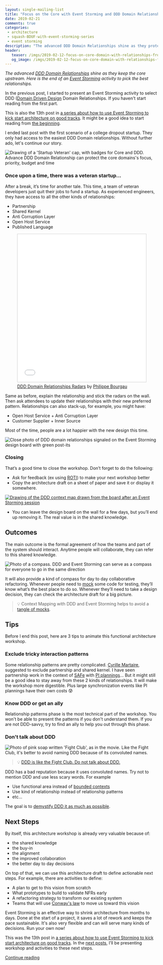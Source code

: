 ```yaml
---
layout: single-mailing-list
title: "Focus on the Core with Event Storming and DDD Domain Relationships - 2"
date: 2019-02-21
comments: true
categories:
 - architecture
 - squash-BDUF-with-event-storming-series
 - event storming
description: "The advanced DDD Domain Relationships shine as they protect the core's priority, focus, time and budget. This is the second half of a post describing an Event Storming activity to pick the best relationships. It also describes outcomes like a DDD Context Map, animation tips, and possible next steps."
header:
   teaser: /imgs/2019-02-12-focus-on-core-domain-with-relationships-from-ddd-and-event-storming-part-2/ddd-startup-veteran-cap-teaser.jpeg
   og_image: /imgs/2019-02-12-focus-on-core-domain-with-relationships-from-ddd-and-event-storming-part-2/ddd-startup-veteran-cap-og.jpeg
---
```

_The advanced [DDD Domain Relationships](https://www.slideshare.net/PhilippeBourgau/ddd-domain-relationships-radars) shine as they keep the core upstream. Here is the end of an [Event Storming](https://www.eventstorming.com/) activity to pick the best relationships._

In the previous post, I started to present an Event Storming activity to select DDD ([Domain Driven Design](https://en.wikipedia.org/wiki/Domain-driven_design) Domain Relationships. If you haven't start reading from the first part.

This is also the 13th post in [a series about how to use Event Storming to kick start architecture on good tracks](/categories/#squash-bduf-with-event-storming-series). It might be a good idea to start reading from [the beginning](/misadventures-with-big-design-up-front/).

I ended last post with the first scenario of a college dropout startup. They only had access to the easiest DDD Domain relationships. Without further ado, let's continue our story.

![Drawing of a 'Startup Veteran' cap, with badges for Core and DDD. Advance DDD Domain Relationship can protect the core domains's focus, priority, budget and time]({{site.url}}/imgs/2019-02-12-focus-on-core-domain-with-relationships-from-ddd-and-event-storming-part-2/ddd-startup-veteran-cap.jpeg)

### Once upon a time, there was a veteran startup...

After a break, it’s time for another tale. This time, a team of veteran developers just quit their jobs to fund a startup. As experienced engineers, they have access to all the other kinds of relationships:

*   Partnership
*   Shared Kernel
*   Anti Corruption Layer
*   Open Host Service
*   Published Language

<figure><iframe src="//www.slideshare.net/slideshow/embed_code/key/FPYPMhhW96dwnW?startSlide=7" width="595" height="485" frameborder="0" marginwidth="0" marginheight="0" scrolling="no" style="border:1px solid #CCC; border-width:1px; margin-bottom:5px; max-width: 100%;" allowfullscreen> </iframe> <figcaption><a href="//www.slideshare.net/PhilippeBourgau/ddd-domain-relationships-radars" title="DDD Domain Relationships Radars" target="_blank">DDD Domain Relationships Radars</a> by <a href="//www.slideshare.net/PhilippeBourgau" target="_blank">Philippe Bourgau</a> </figcaption></figure>

Same as before, explain the relationship and stick the radars on the wall. Then ask attendees to update their relationships with their new preferred pattern. Relationships can also stack-up, for example, you might have:

*   Open Host Service + Anti Corruption Layer
*   Customer Supplier + Inner Source

Most of the time, people are a lot happier with the new design this time.

![Close photo of DDD domain relationships signaled on the Event Storming design board with green post-its]({{site.url}}/imgs/2019-02-12-focus-on-core-domain-with-relationships-from-ddd-and-event-storming-part-2/DDD-domain-relationship-green-post-it.jpg)

### Closing

That’s a good time to close the workshop. Don’t forget to do the following:

*   Ask for feedback (ex using [ROTI](http://www.agile-ux.com/2009/01/09/return-on-time-invested-a-roti-for-your-meetings/)) to make your next workshop better
*   Copy the architecture draft on a sheet of paper and save it or display it somewhere.

[![Drawing of the DDD context map drawn from the board after an Event Storming session]({{site.url}}/imgs/2019-02-12-focus-on-core-domain-with-relationships-from-ddd-and-event-storming-part-2/napkin-ddd-context-map-small.jpg)]({{site.url}}/imgs/2019-02-12-focus-on-core-domain-with-relationships-from-ddd-and-event-storming-part-2/napkin-ddd-context-map.jpg)

*   You can leave the design board on the wall for a few days, but you’ll end up removing it. The real value is in the shared knowledge. 

## Outcomes

The main outcome is the formal agreement of how the teams and part of the system should interact. Anytime people will collaborate, they can refer to this shared knowledge.

![Photo of a compass. DDD and Event Storming can serve as a compass for everyone to go in the same direction]({{site.url}}/imgs/2019-02-12-focus-on-core-domain-with-relationships-from-ddd-and-event-storming-part-2/compass.jpg)

It will also provide a kind of compass for day to day collaborative refactoring. Whenever people need to [mock](/categories/#mocking) some code for testing, they’ll know what’s the best place to do so. Whenever they’ll need to take a design decision, they can check the architecture draft for a big picture.

> 💡 Context Mapping with DDD and Event Storming helps to avoid a [tangle of mocks](/careless-mocking-considered-harmful/).

## Tips

Before I end this post, here are 3 tips to animate this functional architecture workshop.

### Exclude tricky interaction patterns

Some relationship patterns are pretty complicated. [Cyrille Martaire](https://twitter.com/cyriux), suggested to exclude partnership and shared kernel. I have seen partnership work in the context of [SAFe](https://www.scaledagileframework.com/) with [PI plannings](https://www.scaledagileframework.com/pi-planning/)... But it might still be a good idea to stay away from these 2 kinds of relationships. It will make the workshop more digestible. Plus large synchronization events like PI plannings have their own costs 😰

### Know DDD or get an ally

Relationship patterns phase is the most technical part of the workshop. You won't be able to present the patterns if you don't understand them. If you are not DDD-savvy, try to find an ally to help you out through this phase.

### Don't talk about DDD

![Photo of pink soap written 'Fight Club', as in the movie. Like the Fight Club, it's better to avoid naming DDD because of its convoluted names.]({{site.url}}/imgs/2019-02-12-focus-on-core-domain-with-relationships-from-ddd-and-event-storming-part-2/fight-club-soap.jpg)

> 💡 [DDD is like the Fight Club. Do not talk about DDD.]({{site.url}}/first-rule-of-ddd-is-lets-not-talk-about-ddd/)

DDD has a bad reputation because it uses convoluted names. Try not to mention DDD and use less scary words. For example

*   Use functional area instead of [bounded contexts](https://martinfowler.com/bliki/BoundedContext.html)
*   Use kind of relationship instead of relationship patterns
*   etc... 

The goal is to [demystify DDD it as much as possible](/how-to-use-event-storming-to-introduce-domain-driven-design/).

## Next Steps

By itself, this architecture workshop is already very valuable because of:

*   the shared knowledge
*   the buy-in
*   the alignment
*   the improved collaboration
*   the better day to day decisions

On top of that, we can use this architecture draft to define actionable next steps. For example, there are activities to define:

*   A plan to get to this vision from scratch
*   What prototypes to build to validate NFRs early
*   A refactoring strategy to transform our existing system
*   Teams that will use [Conway's law](https://en.wikipedia.org/wiki/Conway%27s_law) to move us toward this vision

Event Storming is an effective way to shrink architecture from months to days. Done at the start of a project, it saves a lot of rework and keeps the pace sustainable. It's also very flexible and can will serve many kinds of decisions. Run your own now!

This was the 13th post in [a series about how to use Event Storming to kick start architecture on good tracks](/categories/#squash-bduf-with-event-storming-series). In the [next posts](/how-to-use-event-storming-and-ddd-for-evolutionary-architecture/), I’ll be presenting workshop and activities to these next steps.

[Continue reading](/how-to-use-event-storming-and-ddd-for-evolutionary-architecture/)
